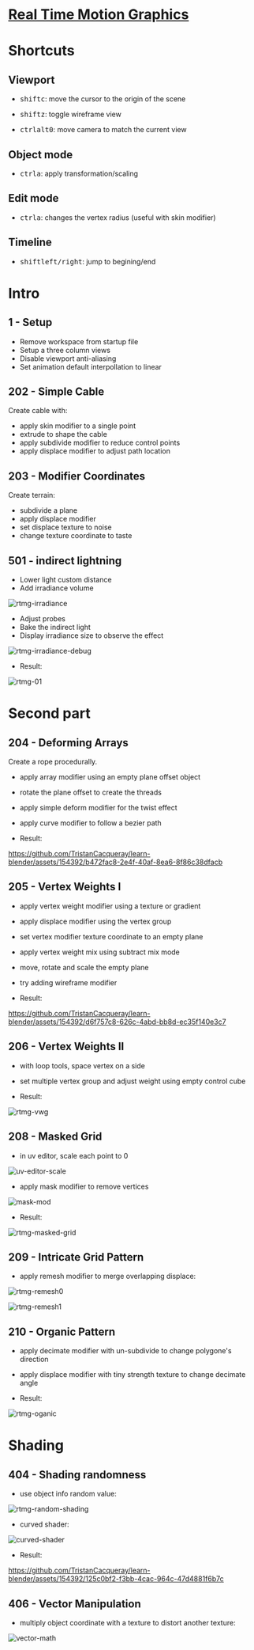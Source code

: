 [Real Time Motion Graphics](https://blendermarket.com/products/rtmg)
====================================================================

# Shortcuts

## Viewport

- <kbd>shift</kbd><kbd>c</kbd>: move the cursor to the origin of the scene
- <kbd>shift</kbd><kbd>z</kbd>: toggle wireframe view

- <kbd>ctrl</kbd><kbd>alt</kbd><kbd>0</kbd>: move camera to match the current view

## Object mode

- <kbd>ctrl</kbd><kbd>a</kbd>: apply transformation/scaling

## Edit mode

- <kbd>ctrl</kbd><kbd>a</kbd>: changes the vertex radius (useful with skin modifier)

## Timeline

- <kbd>shift</kbd><kbd>left/right</kbd>: jump to begining/end


# Intro

## 1 - Setup

- Remove workspace from startup file
- Setup a three column views
- Disable viewport anti-aliasing
- Set animation default interpollation to linear

## 202 - Simple Cable

Create cable with:

- apply skin modifier to a single point
- extrude to shape the cable
- apply subdivide modifier to reduce control points
- apply displace modifier to adjust path location

## 203 - Modifier Coordinates

Create terrain:

- subdivide a plane
- apply displace modifier
- set displace texture to noise
- change texture coordinate to taste

## 501 - indirect lightning

- Lower light custom distance
- Add irradiance volume

![rtmg-irradiance](media/rtmg-irradiance.png)

- Adjust probes
- Bake the indirect light
- Display irradiance size to observe the effect

![rtmg-irradiance-debug](media/rtmg-irradiance-debug.png)

- Result:

![rtmg-01](./media/rtmg-01.jpg)


# Second part

## 204 - Deforming Arrays

Create a rope procedurally.

- apply array modifier using an empty plane offset object
- rotate the plane offset to create the threads
- apply simple deform modifier for the twist effect
- apply curve modifier to follow a bezier path

- Result:

https://github.com/TristanCacqueray/learn-blender/assets/154392/b472fac8-2e4f-40af-8ea6-8f86c38dfacb

## 205 - Vertex Weights I

- apply vertex weight modifier using a texture or gradient
- apply displace modifier using the vertex group
- set vertex modifier texture coordinate to an empty plane
- apply vertex weight mix using subtract mix mode
- move, rotate and scale the empty plane

- try adding wireframe modifier
- Result:

https://github.com/TristanCacqueray/learn-blender/assets/154392/d6f757c8-626c-4abd-bb8d-ec35f140e3c7

## 206 - Vertex Weights II

- with loop tools, space vertex on a side
- set multiple vertex group and adjust weight using empty control cube

- Result:

![rtmg-vwg](media/rtmg-vwg.png)

## 208 - Masked Grid

- in uv editor, scale each point to 0

![uv-editor-scale](media/uv-editor-scale.png)

- apply mask modifier to remove vertices

![mask-mod](media/mask-mod.png)

- Result:

![rtmg-masked-grid](media/rtmg-05-masked-grid.jpg)

## 209 - Intricate Grid Pattern

- apply remesh modifier to merge overlapping displace:

![rtmg-remesh0](media/rtmg-remesh0.png)

![rtmg-remesh1](media/rtmg-remesh1.png)

## 210 - Organic Pattern

- apply decimate modifier with un-subdivide to change polygone's direction
- apply displace modifier with tiny strength texture to change decimate angle

- Result:

![rtmg-oganic](media/rtmg-organic.jpg)

# Shading

## 404 - Shading randomness

- use object info random value:

![rtmg-random-shading](media/rtmg-random-shading.png)

- curved shader:

![curved-shader](media/curved-shader.jpg)

- Result:

https://github.com/TristanCacqueray/learn-blender/assets/154392/125c0bf2-f3bb-4cac-964c-47d4881f6b7c

## 406 - Vector Manipulation

- multiply object coordinate with a texture to distort another texture:

![vector-math](media/vector-math.png)
